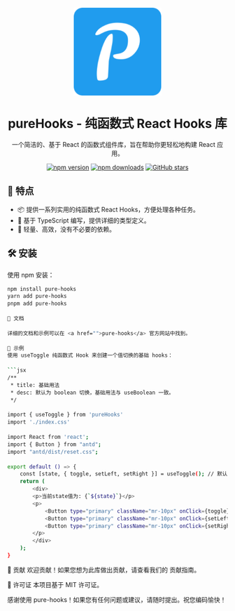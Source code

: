 <p align="center">
  <img src="/public/logo.png" alt="pure-hooks Logo" width="200" />
</p>

<h1 align="center">pureHooks - 纯函数式 React Hooks 库</h1>

<div align="center">

一个简洁的、基于 React 的函数式组件库，旨在帮助你更轻松地构建 React 应用。

[![npm version](https://img.shields.io/npm/v/pure-hooks.svg)](https://www.npmjs.com/package/pure-hooks)
[![npm downloads](https://img.shields.io/npm/dm/pure-hooks.svg)](https://www.npmjs.com/package/pure-hooks)
[![GitHub stars](https://img.shields.io/github/stars/luszz/pure-hooks)](https://github.com/luszz/pure-hooks/stargazers)

</div>

## 🚀 特点

- 📦 提供一系列实用的纯函数式 React Hooks，方便处理各种任务。
- 🌈 基于 TypeScript 编写，提供详细的类型定义。
- 🎯 轻量、高效，没有不必要的依赖。

## 🛠️ 安装

使用 npm 安装：

```bash
npm install pure-hooks
yarn add pure-hooks
pnpm add pure-hooks

📖 文档

详细的文档和示例可以在 <a href="">pure-hooks</a> 官方网站中找到。

🎉 示例
使用 useToggle 纯函数式 Hook 来创建一个值切换的基础 hooks：

```jsx
/**
 * title: 基础用法
 * desc: 默认为 boolean 切换，基础用法与 useBoolean 一致。
 */

import { useToggle } from 'pureHooks'
import './index.css'

import React from 'react';
import { Button } from "antd";
import "antd/dist/reset.css";

export default () => {
    const [state, { toggle, setLeft, setRight }] = useToggle(); // 默认值为 false
    return (
        <div>
        <p>当前state值为: {`${state}`}</p>
        <p>
            <Button type="primary" className="mr-10px" onClick={toggle}>Toggle</Button>
            <Button type="primary" className="mr-10px" onClick={setLeft}>setLeft</Button>
            <Button type="primary" className="mr-10px" onClick={setRight}>setLeft</Button>
        </p>
        </div>
    );
}
```



🤝 贡献
欢迎贡献！如果您想为此库做出贡献，请查看我们的 贡献指南。



📄 许可证
本项目基于 MIT 许可证。



感谢使用 pure-hooks！如果您有任何问题或建议，请随时提出。祝您编码愉快！